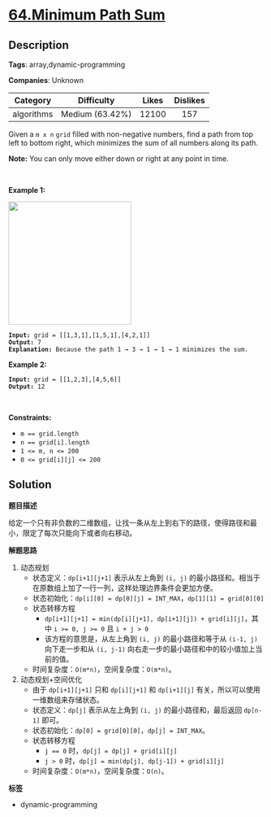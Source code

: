 # [64.Minimum Path Sum](https://leetcode.com/problems/minimum-path-sum/description/)

## Description

**Tags**: array,dynamic-programming

**Companies**: Unknown

| Category | Difficulty | Likes | Dislikes |
| :------: | :--------: | :---: | :------: |
| algorithms | Medium (63.42%) | 12100 | 157 |

<p>Given a <code>m x n</code> <code>grid</code> filled with non-negative numbers, find a path from top left to bottom right, which minimizes the sum of all numbers along its path.</p>
<p><strong>Note:</strong> You can only move either down or right at any point in time.</p>
<p>&nbsp;</p>
<p><strong class="example">Example 1:</strong></p>
<img alt="" src="https://assets.leetcode.com/uploads/2020/11/05/minpath.jpg" style="width: 242px; height: 242px;" />
<pre><code><strong>Input:</strong> grid = [[1,3,1],[1,5,1],[4,2,1]]
<strong>Output:</strong> 7
<strong>Explanation:</strong> Because the path 1 &rarr; 3 &rarr; 1 &rarr; 1 &rarr; 1 minimizes the sum.</code></pre>
<p><strong class="example">Example 2:</strong></p>
<pre><code><strong>Input:</strong> grid = [[1,2,3],[4,5,6]]
<strong>Output:</strong> 12</code></pre>
<p>&nbsp;</p>
<p><strong>Constraints:</strong></p>
<ul>
  <li><code>m == grid.length</code></li>
  <li><code>n == grid[i].length</code></li>
  <li><code>1 &lt;= m, n &lt;= 200</code></li>
  <li><code>0 &lt;= grid[i][j] &lt;= 200</code></li>
</ul>

## Solution

**题目描述**

给定一个只有非负数的二维数组，让找一条从左上到右下的路径，使得路径和最小，限定了每次只能向下或者向右移动。

**解题思路**

1. 动态规划
   - 状态定义：`dp[i+1][j+1]` 表示从左上角到 `(i, j)` 的最小路径和。相当于在原数组上加了一行一列，这样处理边界条件会更加方便。
   - 状态初始化：`dp[i][0] = dp[0][j] = INT_MAX`，`dp[1][1] = grid[0][0]`
   - 状态转移方程
     - `dp[i+1][j+1] = min(dp[i][j+1], dp[i+1][j]) + grid[i][j]`，其中 `i >= 0, j >= 0` 且 `i + j > 0`
     - 该方程的意思是，从左上角到 `(i, j)` 的最小路径和等于从 `(i-1, j)` 向下走一步和从 `(i, j-1)` 向右走一步的最小路径和中的较小值加上当前的值。
   - 时间复杂度：`O(m*n)`，空间复杂度：`O(m*n)`。
2. 动态规划+空间优化
   - 由于 `dp[i+1][j+1]` 只和 `dp[i][j+1]` 和 `dp[i+1][j]` 有关，所以可以使用一维数组来存储状态。
   - 状态定义：`dp[j]` 表示从左上角到 `(i, j)` 的最小路径和，最后返回 `dp[n-1]` 即可。
   - 状态初始化：`dp[0] = grid[0][0]`，`dp[j] = INT_MAX`。
   - 状态转移方程
     - `j == 0` 时，`dp[j] = dp[j] + grid[i][j]`
     - `j > 0` 时，`dp[j] = min(dp[j], dp[j-1]) + grid[i][j]`
   - 时间复杂度：`O(m*n)`，空间复杂度：`O(n)`。

**标签**

- dynamic-programming
